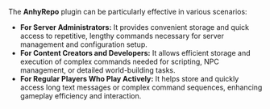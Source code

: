 The **AnhyRepo** plugin can be particularly effective in various scenarios:

- **For Server Administrators:** It provides convenient storage and quick access to repetitive, lengthy commands necessary for server management and configuration setup.
- **For Content Creators and Developers:** It allows efficient storage and execution of complex commands needed for scripting, NPC management, or detailed world-building tasks.
- **For Regular Players Who Play Actively:** It helps store and quickly access long text messages or complex command sequences, enhancing gameplay efficiency and interaction.